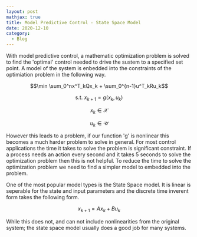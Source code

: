 ```yaml
---
layout: post
mathjax: true
title: Model Predictive Control - State Space Model 
date: 2020-12-10
category:
  - Blog
---
```


With model predictive control, a mathematic optimization problem is solved to find the 'optimal' control needed to drive the sustem to a specified set point. A model of the system is enbedded into the constraints of the optimiation problem in the following way.

$$\min \sum_0^nx^T_kQx_k + \sum_0^{n-1}u^T_kRu_k$$

$$\text{s.t.  } x_{k+1} = g(x_k, u_k)$$

$$x_k \in \mathcal{X}$$

$$u_k \in \mathcal{U}$$

However this leads to a problem, if our function 'g' is nonlinear this becomes a much harder problem to solve in general. For most control applications the time it takes to solve the problem is significant constraint. If a process needs an action every second and it takes 5 seconds to solve the optimization problem then this is not helpful. To reduce the time to solve the optimization problem we need to find a simpler model to embedded into the problem.

One of the most popular model types is the State Space model. It is linear is seperable for the state and input parameters and the discrete time inverent form takes the following form.

$$x_{k+1} = Ax_k + Bu_k$$

While this does not, and can not include nonlinearities from the original system; the state space model usually does a good job for many systems. 






